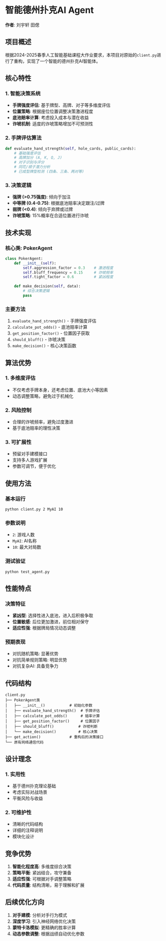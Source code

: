 # 智能德州扑克AI Agent

**作者**: 刘宇轩  田偲

## 项目概述

根据2024-2025春季人工智能基础课程大作业要求，本项目对原始的`client.py`进行了重构，实现了一个智能的德州扑克AI智能体。

## 核心特性

### 1. 智能决策系统
- **手牌强度评估**: 基于牌型、高牌、对子等多维度评估
- **位置策略**: 根据座位位置调整决策激进程度
- **底池赔率计算**: 考虑投入成本与潜在收益
- **诈唬机制**: 适度的诈唬策略增加不可预测性

### 2. 手牌评估算法
```python
def evaluate_hand_strength(self, hole_cards, public_cards):
    # 基础强度评估
    # 高牌加分 (A, K, Q, J)
    # 对子识别与评分
    # 同花/顺子潜力分析
    # 已成型牌型检测 (四条、三条、两对等)
```

### 3. 决策逻辑
- **强牌 (>0.75强度)**: 倾向于加注
- **中等牌 (0.4-0.75)**: 根据底池赔率决定跟注/过牌
- **弱牌 (<0.4)**: 倾向于弃牌或过牌
- **诈唬策略**: 15%概率在合适位置进行诈唬

## 技术实现

### 核心类: PokerAgent
```python
class PokerAgent:
    def __init__(self):
        self.aggression_factor = 0.3    # 激进程度
        self.bluff_frequency = 0.15     # 诈唬频率
        self.tight_factor = 0.6         # 紧凶程度
        
    def make_decision(self, data):
        # 综合决策逻辑
        pass
```

### 主要方法
1. `evaluate_hand_strength()` - 手牌强度评估
2. `calculate_pot_odds()` - 底池赔率计算
3. `get_position_factor()` - 位置因子获取
4. `should_bluff()` - 诈唬决策
5. `make_decision()` - 核心决策函数

## 算法优势

### 1. 多维度评估
- 不仅考虑手牌本身，还考虑位置、底池大小等因素
- 动态调整策略，避免过于机械化

### 2. 风险控制
- 合理的诈唬频率，避免过度激进
- 基于底池赔率的理性决策

### 3. 可扩展性
- 预留对手建模接口
- 支持多人游戏扩展
- 参数可调节，便于优化

## 使用方法

### 基本运行
```bash
python client.py 2 MyAI 10
```

### 参数说明
- `2`: 游戏人数
- `MyAI`: AI名称
- `10`: 最大对局数

### 测试验证
```bash
python test_agent.py
```

## 性能特点

### 决策特征
- **紧凶型**: 选择性进入底池，进入后积极争取
- **位置敏感**: 后位更加激进，前位相对保守
- **适应性强**: 根据牌局情况动态调整

### 预期表现
- 对抗随机策略: 显著优势
- 对抗简单规则策略: 明显优势
- 对抗复杂AI: 具备竞争力

## 代码结构

```
client.py
├── PokerAgent类
│   ├── __init__()           # 初始化参数
│   ├── evaluate_hand_strength()  # 手牌评估
│   ├── calculate_pot_odds()      # 赔率计算
│   ├── get_position_factor()     # 位置因子
│   ├── should_bluff()           # 诈唬判断
│   └── make_decision()          # 核心决策
├── get_action()             # 重构后的决策接口
└── 原有网络通信代码
```

## 设计理念

### 1. 实用性
- 基于德州扑克理论基础
- 考虑实际对战场景
- 平衡风险与收益

### 2. 可维护性
- 清晰的代码结构
- 详细的注释说明
- 模块化设计

## 竞争优势

1. **智能化程度高**: 多维度综合决策
2. **策略平衡**: 紧凶结合，攻守兼备
3. **适应性强**: 可根据对手调整策略
4. **代码质量**: 结构清晰，易于理解和扩展

## 后续优化方向

1. **对手建模**: 分析对手行为模式
2. **深度学习**: 引入神经网络优化决策
3. **蒙特卡洛模拟**: 更精确的胜率计算
4. **动态参数调整**: 根据战绩自动优化参数



